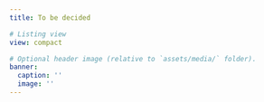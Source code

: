 ```yaml
---
title: To be decided

# Listing view
view: compact

# Optional header image (relative to `assets/media/` folder).
banner:
  caption: ''
  image: ''
---
```

